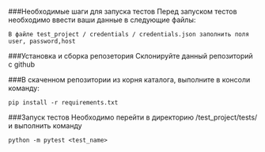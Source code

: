 
###Необходимые шаги для запуска тестов
Перед запуском тестов необходимо ввести ваши данные в следующие файлы:

`В файле test_project / credentials / credentials.json заполнить поля user, password,host`


###Установка и сборка репозетория
Склонируйте данный репозиторий с github

###В скаченном репозитории из корня каталога, выполните в консоли команду:

`pip install -r requirements.txt`

###Запуск тестов
Необходимо перейти в директорию /test_project/tests/ и выполнить команду

`python -m pytest <test_name>`

